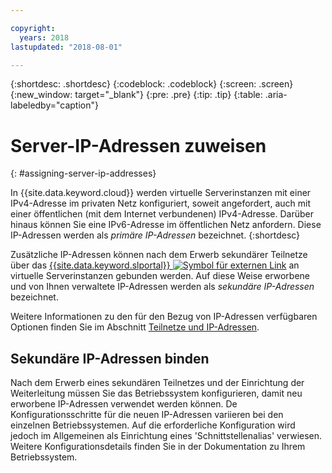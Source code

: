 ```yaml
---

copyright:
  years: 2018
lastupdated: "2018-08-01"

---
```


{:shortdesc: .shortdesc}
{:codeblock: .codeblock}
{:screen: .screen}
{:new_window: target="_blank"}
{:pre: .pre}
{:tip: .tip}
{:table: .aria-labeledby="caption"}

# Server-IP-Adressen zuweisen
{: #assigning-server-ip-addresses}

In {{site.data.keyword.cloud}} werden virtuelle Serverinstanzen mit einer IPv4-Adresse im privaten Netz konfiguriert, soweit angefordert, auch mit einer öffentlichen (mit dem Internet verbundenen) IPv4-Adresse. Darüber hinaus können Sie eine IPv6-Adresse im öffentlichen Netz anfordern. Diese IP-Adressen werden als _primäre IP-Adressen_ bezeichnet.
{:shortdesc}

Zusätzliche IP-Adressen können nach dem Erwerb sekundärer Teilnetze über das [{{site.data.keyword.slportal}} ![Symbol für externen Link](../icons/launch-glyph.svg "Symbol für externen Link")](https://control.softlayer.com) an virtuelle Serverinstanzen gebunden werden. Auf diese Weise erworbene und von Ihnen verwaltete IP-Adressen werden als _sekundäre IP-Adressen_ bezeichnet.

Weitere Informationen zu den für den Bezug von IP-Adressen verfügbaren Optionen finden Sie im Abschnitt [Teilnetze und IP-Adressen](https://console.bluemix.net/docs/infrastructure/subnets/).

## Sekundäre IP-Adressen binden

Nach dem Erwerb eines sekundären Teilnetzes und der Einrichtung der Weiterleitung müssen Sie das Betriebssystem konfigurieren, damit neu erworbene IP-Adressen verwendet werden können. De Konfigurationsschritte für die neuen IP-Adressen variieren bei den einzelnen Betriebssystemen. Auf die erforderliche Konfiguration wird jedoch im Allgemeinen als Einrichtung eines 'Schnittstellenalias' verwiesen. Weitere Konfigurationsdetails finden Sie in der Dokumentation zu Ihrem Betriebssystem.

